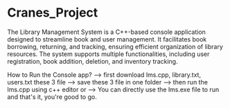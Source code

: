 # Cranes_Project

The Library Management System is a C++-based console application designed to streamline book and user management. It facilitates book borrowing, returning, and tracking, ensuring efficient organization of library resources. The system supports multiple functionalities, including user registration, book addition, deletion, and inventory tracking.

How to Run the Console app?
--> first download lms.cpp, library.txt, users.txt these 3 file
--> save these 3 file in one folder 
--> then run the lms.cpp using c++ editor or
--> You can directly use the lms.exe file to run and that's it, you're good to go.
